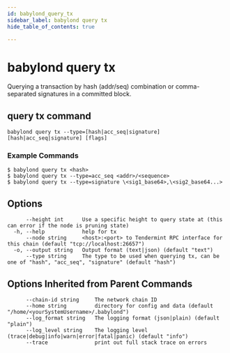 ```yaml
---
id: babylond_query_tx
sidebar_label: babylond query tx
hide_table_of_contents: true

---
```


# babylond query tx
Querying a transaction by hash (addr/seq) combination or comma-separated signatures in a committed block.
## query tx command
```
babylond query tx --type=[hash|acc_seq|signature] [hash|acc_seq|signature] [flags]
```
### Example Commands
```
$ babylond query tx <hash>
$ babylond query tx --type=acc_seq <addr>/<sequence>
$ babylond query tx --type=signature \<sig1_base64>,\<sig2_base64...>
```
## Options
```
      --height int      Use a specific height to query state at (this can error if the node is pruning state)
  -h, --help            help for tx
      --node string     <host>:<port> to Tendermint RPC interface for this chain (default "tcp://localhost:26657")
  -o, --output string   Output format (text|json) (default "text")
      --type string     The type to be used when querying tx, can be one of "hash", "acc_seq", "signature" (default "hash")
```
## Options Inherited from Parent Commands
```
      --chain-id string     The network chain ID
      --home string         directory for config and data (default "/home/<yourSystemUsername>/.babylond")
      --log_format string   The logging format (json|plain) (default "plain")
      --log_level string    The logging level (trace|debug|info|warn|error|fatal|panic) (default "info")
      --trace               print out full stack trace on errors
```